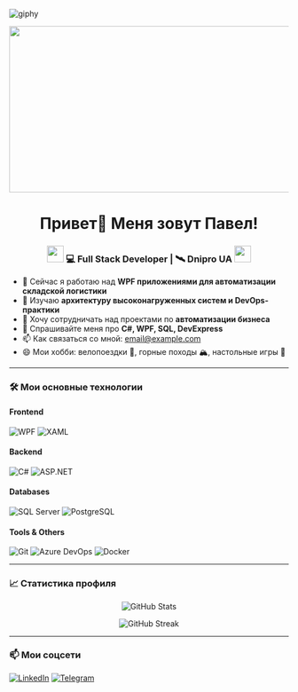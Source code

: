 ![giphy](https://github.com/user-attachments/assets/1c726e58-5b68-4f57-8d50-7d237bcde64a)<br clear="both">

<div align="center">
  <img height="300" width="600" src="https://user-images.githubusercontent.com/74038190/225813708-98b745f2-7d22-48cf-9150-083f1b00d6c9.gif"  />
</div>


###

<h1 align="center">Привет👋 Меня зовут Павел!</h1>

###

<div align="center">
<h3><img src="https://github.com/user-attachments/assets/6e480829-8c49-4831-bd9e-d515b098a0e9" width="30"> 💻 Full Stack Developer | 🛰️ Dnipro UA <img src="https://media.giphy.com/media/WUlplcMpOCEmTGBtBW/giphy.gif" width="30"></h3>
</div>

- 🔭 Сейчас я работаю над **WPF приложениями для автоматизации складской логистики**
- 🌱 Изучаю **архитектуру высоконагруженных систем и DevOps-практики**
- 👯 Хочу сотрудничать над проектами по **автоматизации бизнеса**
- 💬 Спрашивайте меня про **C#, WPF, SQL, DevExpress**
- 📫 Как связаться со мной: [email@example.com](mailto:email@example.com)
- 😄 Мои хобби: велопоездки 🚴, горные походы 🏔️, настольные игры 🎲

---

### 🛠️ Мои основные технологии

#### Frontend
![WPF](https://img.shields.io/badge/WPF-CC6699?style=flat-square&logo=windows&logoColor=white)
![XAML](https://img.shields.io/badge/XAML-0C54C6?style=flat-square&logo=windows&logoColor=white)

#### Backend
![C#](https://img.shields.io/badge/C%23-239120?style=flat-square&logo=c-sharp&logoColor=white)
![ASP.NET](https://img.shields.io/badge/ASP.NET-512BD4?style=flat-square&logo=dotnet&logoColor=white)

#### Databases
![SQL Server](https://img.shields.io/badge/SQL_Server-CC2927?style=flat-square&logo=microsoftsqlserver&logoColor=white)
![PostgreSQL](https://img.shields.io/badge/PostgreSQL-336791?style=flat-square&logo=postgresql&logoColor=white)

#### Tools & Others
![Git](https://img.shields.io/badge/Git-F05032?style=flat-square&logo=git&logoColor=white)
![Azure DevOps](https://img.shields.io/badge/Azure_DevOps-0078D7?style=flat-square&logo=azuredevops&logoColor=white)
![Docker](https://img.shields.io/badge/Docker-2496ED?style=flat-square&logo=docker&logoColor=white)

---

### 📈 Статистика профиля

<p align="center">
  <img src="https://github-readme-stats.vercel.app/api?username=ТВОЙ_GITHUB_USERNAME&show_icons=true&theme=tokyonight" alt="GitHub Stats" />
</p>

<p align="center">
  <img src="https://github-readme-streak-stats.herokuapp.com/?user=ТВОЙ_GITHUB_USERNAME&theme=tokyonight" alt="GitHub Streak" />
</p>

---

### 📫 Мои соцсети
[![LinkedIn](https://img.shields.io/badge/LinkedIn-0A66C2?style=flat-square&logo=linkedin&logoColor=white)](https://linkedin.com/in/ТВОЙ_LINKEDIN)
[![Telegram](https://img.shields.io/badge/Telegram-26A5E4?style=flat-square&logo=telegram&logoColor=white)](https://t.me/ТВОЙ_TG)
